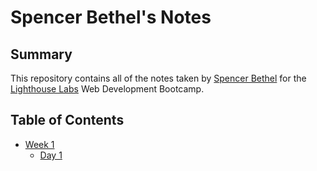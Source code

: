 # Spencer Bethel's Notes

## Summary

This repository contains all of the notes taken by [Spencer Bethel](https://github.com/sb242) for the [Lighthouse Labs](https://www.lighthouselabs.ca/) Web Development Bootcamp.

## Table of Contents

* [Week 1](/Week_1/)
  * [Day 1](/Week_1/Day_1/)